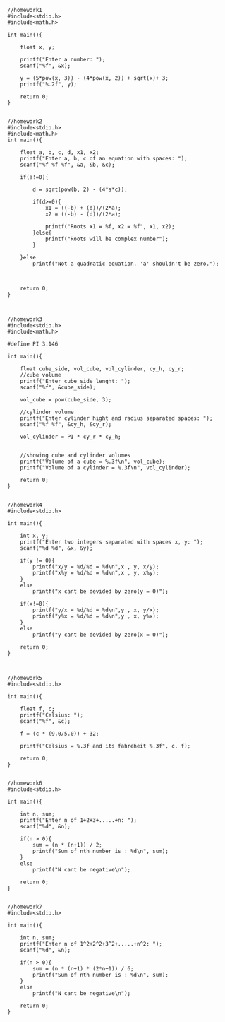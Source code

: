     //homework1
    #include<stdio.h>
    #include<math.h>
    
    int main(){
    
        float x, y;
    
        printf("Enter a number: ");
        scanf("%f", &x);
    
        y = (5*pow(x, 3)) - (4*pow(x, 2)) + sqrt(x)+ 3;
        printf("%.2f", y);
    
        return 0;
    }
    
    
    //homework2
    #include<stdio.h>
    #include<math.h>
    int main(){
    
        float a, b, c, d, x1, x2;
        printf("Enter a, b, c of an equation with spaces: ");
        scanf("%f %f %f", &a, &b, &c);
    
        if(a!=0){
    
            d = sqrt(pow(b, 2) - (4*a*c));
    
            if(d>=0){
                x1 = ((-b) + (d))/(2*a);
                x2 = ((-b) - (d))/(2*a);
    
                printf("Roots x1 = %f, x2 = %f", x1, x2);
            }else{
                printf("Roots will be complex number");
            }
    
        }else
            printf("Not a quadratic equation. 'a' shouldn't be zero.");
    
    
    
        return 0;
    }
    
    
    
    //homework3
    #include<stdio.h>
    #include<math.h>
    
    #define PI 3.146
    
    int main(){
    
        float cube_side, vol_cube, vol_cylinder, cy_h, cy_r;
        //cube volume
        printf("Enter cube_side lenght: ");
        scanf("%f", &cube_side);
    
        vol_cube = pow(cube_side, 3);
    
        //cylinder volume
        printf("Enter cylinder hight and radius separated spaces: ");
        scanf("%f %f", &cy_h, &cy_r);
    
        vol_cylinder = PI * cy_r * cy_h;
    
    
        //showing cube and cylinder volumes
        printf("Volume of a cube = %.3f\n", vol_cube);
        printf("Volume of a cylinder = %.3f\n", vol_cylinder);
    
        return 0;
    }
    
    
    //homework4
    #include<stdio.h>
    
    int main(){
    
        int x, y;
        printf("Enter two integers separated with spaces x, y: ");
        scanf("%d %d", &x, &y);
    
        if(y != 0){
            printf("x/y = %d/%d = %d\n",x , y, x/y);
            printf("x%y = %d/%d = %d\n",x , y, x%y);
        }
        else
            printf("x cant be devided by zero(y = 0)");
    
        if(x!=0){
            printf("y/x = %d/%d = %d\n",y , x, y/x);
            printf("y%x = %d/%d = %d\n",y , x, y%x);
        }
        else
            printf("y cant be devided by zero(x = 0)");
    
        return 0;
    }
    
    
    
    //homework5
    #include<stdio.h>
    
    int main(){
    
        float f, c;
        printf("Celsius: ");
        scanf("%f", &c);
    
        f = (c * (9.0/5.0)) + 32;
    
        printf("Celsius = %.3f and its fahreheit %.3f", c, f);
    
        return 0;
    }
    
    
    //homework6
    #include<stdio.h>
    
    int main(){
    
        int n, sum;
        printf("Enter n of 1+2+3+.....+n: ");
        scanf("%d", &n);
    
        if(n > 0){
            sum = (n * (n+1)) / 2;
            printf("Sum of nth number is : %d\n", sum);
        }
        else
            printf("N cant be negative\n");
    
        return 0;
    }
    
    
    //homework7
    #include<stdio.h>
    
    int main(){
    
        int n, sum;
        printf("Enter n of 1^2+2^2+3^2+.....+n^2: ");
        scanf("%d", &n);
    
        if(n > 0){
            sum = (n * (n+1) * (2*n+1)) / 6;
            printf("Sum of nth number is : %d\n", sum);
        }
        else
            printf("N cant be negative\n");
    
        return 0;
    }


